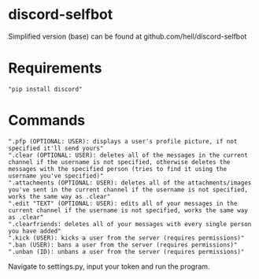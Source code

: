 # discord-selfbot

Simplified version (base) can be found at github.com/hell/discord-selfbot

# Requirements
    "pip install discord"

# Commands
    ".pfp (OPTIONAL: USER): displays a user's profile picture, if not specified it'll send yours"
    ".clear (OPTIONAL: USER): deletes all of the messages in the current channel if the username is not specified, otherwise deletes the messages with the specified person (tries to find it using the username you've specified)"
    ".attachments (OPTIONAL: USER): deletes all of the attachments/images you've sent in the current channel if the username is not specified, works the same way as .clear"
    ".edit "TEXT" (OPTIONAL: USER): edits all of your messages in the current channel if the username is not specified, works the same way as .clear"
    ".clearfriends: deletes all of your messages with every single person you have added"
    ".kick (USER): kicks a user from the server (requires permissions)"
    ".ban (USER): bans a user from the server (requires permissions)"
    ".unban (ID): unbans a user from the server (requires permissions)"

Navigate to settings.py, input your token and run the program.
